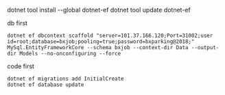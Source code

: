 
dotnet tool install --global dotnet-ef
dotnet tool update dotnet-ef

db first
```
dotnet ef dbcontext scaffold "server=101.37.166.120;Port=31002;user id=root;database=bxjob;pooling=true;password=bxparking@2018;" MySql.EntityFrameworkCore --schema bxjob --context-dir Data --output-dir Models --no-onconfiguring --force
```

code first
```
dotnet ef migrations add InitialCreate
dotnet ef database update
```